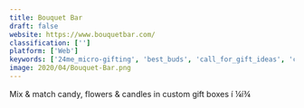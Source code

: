```yaml
---
title: Bouquet Bar
draft: false 
website: https://www.bouquetbar.com/
classification: ['']
platform: ['Web']
keywords: ['24me_micro-gifting', 'best_buds', 'call_for_gift_ideas', 'cheerbox', 'christmas_gifts_for_designers', 'feltpro', 'giftstarter', 'giftabl', 'giftworthy', 'japan_trend_shop', 'matchbox', 'moose', 'my_friends_love_gifts', 'obachan', 'operator', 'podcast_gift', 'podcasts_by_raterfox', 'santahunt', 'superdays', 'token_for_web', 'weshelter', 'yc_gift_ideas', 'iwantdis']
image: 2020/04/Bouquet-Bar.png
---
```

Mix & match candy, flowers & candles in custom gift boxes í ¼í¾
